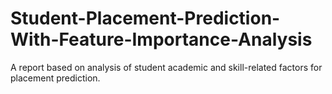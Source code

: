 # Student-Placement-Prediction-With-Feature-Importance-Analysis
A report based on analysis of student academic and skill-related factors for placement prediction.
